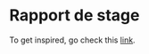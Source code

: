 # Rapport de stage

To get inspired, go check this [link](https://github.com/gjoop/rapport-stage/blob/master/rapport.md).
